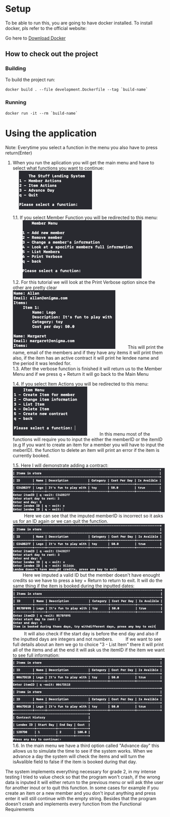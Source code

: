 # Setup

To be able to run this, you are going to have docker installed.
To install docker, pls refer to the official website:

Go here to <a href=https://docs.docker.com/get-docker/>Download Docker</a>

## How to check out the project

### Building

To build the project run:

```docker
docker build . --file development.Dockerfile --tag `build-name`
```

### Running

```docker
docker run -it --rm `build-name`
```

# Using the application

Note: Everytime you select a function in the menu you also have to press return(Enter)

1. When you run the aplication you will get the main menu and have to select what functions you want to continue: <br>
   &nbsp;&nbsp;&nbsp;&nbsp; <img src="./Images/mainMenu.jpg" alt="MainMenu" />

   1.1. If you select Member Function you will be redirected to this menu:
   &nbsp;&nbsp;&nbsp;&nbsp;&nbsp;&nbsp;&nbsp;&nbsp;<img src= "./Images/memberFunction.png"> <br>
   1.2. For this tutorial we will look at the Print Verbose option since the other are pretty clear
   &nbsp;&nbsp;&nbsp;&nbsp;&nbsp;&nbsp;&nbsp;&nbsp; <img src="./Images/printVerbose.png">
   &nbsp;&nbsp;&nbsp;&nbsp;&nbsp;&nbsp;&nbsp;&nbsp; This will print the name, email of the members and if they have any items it will print them also, if the item has an active contract it will print he lendee name and the period it was lended for.
   <br>
   1.3. After the verbose function is finished it will return us to the Member Menu and if we press q + Return it will go back to the Main Menu
   <br>

   1.4. If you select Item Actions you will be redirected to this menu:
   &nbsp;&nbsp;&nbsp;&nbsp;&nbsp;&nbsp;&nbsp;&nbsp; <img src="./Images/itemMenu.png">
   &nbsp;&nbsp;&nbsp;&nbsp;&nbsp;&nbsp;&nbsp;&nbsp; In this menu most of the functions will require you to input the either the memberID or the itemID (e.g If you want to create an item for a member you will have to input the meberID).
   the function to delete an item will print an error if the item is currently booked.
   <br>

   1.5. Here I will demonstrate adding a contract:
   &nbsp;&nbsp;&nbsp;&nbsp;&nbsp;&nbsp;&nbsp;&nbsp; <img src="./Images/wrongMemberID.png">
   &nbsp;&nbsp;&nbsp;&nbsp;&nbsp;&nbsp;&nbsp;&nbsp; Here we can see that the imputed memberID is incorrect so it asks us for an ID again or we can quit the function.
   &nbsp;&nbsp;&nbsp;&nbsp;&nbsp;&nbsp;&nbsp;&nbsp; <img src="./Images/notEnoughtCredits.png">
   &nbsp;&nbsp;&nbsp;&nbsp;&nbsp;&nbsp;&nbsp;&nbsp;Here we imputed a valid ID but the member doesn't have enought credits so we have to press a key + Return to return to exit. It will do the same thing if the item is booked during the inputted dates:
   &nbsp;&nbsp;&nbsp;&nbsp;&nbsp;&nbsp;&nbsp;&nbsp; <img src="./Images/itemIsBooked.png">
   &nbsp;&nbsp;&nbsp;&nbsp;&nbsp;&nbsp;&nbsp;&nbsp; It will also check if the start day is before the end day and also if the inputted days are integers and not numbers.
   &nbsp;&nbsp;&nbsp;&nbsp;&nbsp;&nbsp;&nbsp;&nbsp; If we want to see full details about an item we go to choice "3 - List Item" there it will print all of the items and at the end it will ask us the itemID if the item we want to see full information:
   &nbsp;&nbsp;&nbsp;&nbsp;&nbsp;&nbsp;&nbsp;&nbsp; <img src="./Images/itemData.png">
   <br>
   1.6. In the main menu we have a third option called "Advance day" this allows us to simulate the time to see if the system works. When we advance a day the system will check the items and will turn the isAvalible field to false if the item is booked during that day.

The system implements everything necessary for grade 2, in my intense testing I tried to value check so that the program won't crash, if the wrong data is inputed it will either return to the previous menu or will ask thhe user for another inout or to quit this function.
In some cases for example if you create an item or a new member and you don't input anything and press enter it will still continue with the empty string. Besides that the program doesn't crash and implements every function from the Functional Requirements
